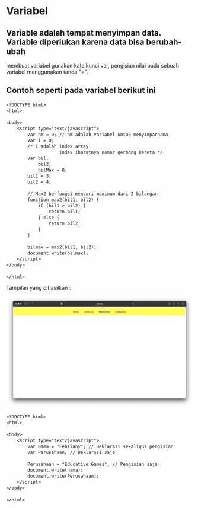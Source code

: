 # Variabel

## Variable adalah tempat menyimpan data. Variable diperlukan karena data bisa berubah-ubah

membuat variabel gunakan kata kunci var, pengisian nilai pada sebuah variabel menggunakan tanda "=".

## Contoh seperti pada variabel berikut ini

```
<!DOCTYPE html>
<html>

<body>
    <script type="text/javascript">
        var nm = 0; // nm adalah variabel untuk menyimpannama
        var i = 0;
        /* i adalah index array.
                    index ibaratnya nomor gerbong kereta */
        var bil,
            bil2,
            bilMax = 0;
        bil1 = 3;
        bil2 = 4;

        // Max2 berfungsi mencari maximum dari 2 bilangan
        function max2(bil1, bil2) {
            if (bil1 > bil2) {
                return bil1;
            } else {
                return bil2;
            }
        }

        bilmax = max2(bil1, bil2);
        document.write(bilmax);
    </script>
</body>

</html>
```

Tampilan yang dihasilkan :

![button](https://github.com/itsolution405/CSS/blob/main/Navigation%20link.png)

```
<!DOCTYPE html>
<html>

<body>
    <script type="text/javascript">
        var Nama = "Febriany"; // Deklarasi sekaligus pengisian
        var Perusahaan; // Deklarasi saja

        Perusahaan = "Educative Games"; // Pengisian saja
        document.write(nama);
        document.write(Perusahaan);
    </script>
</body>

</html>
```
